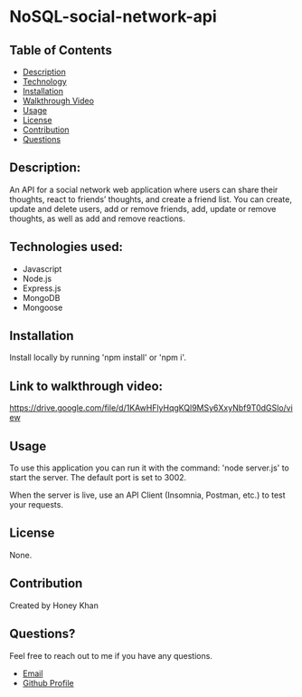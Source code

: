 # NoSQL-social-network-api

## Table of Contents

- [Description](#description)
- [Technology](#technology)
- [Installation](#installation)
- [Walkthrough Video](#walkthroughvideo)
- [Usage](#usage)
- [License](#license)
- [Contribution](#contribution)
- [Questions](#questions)

## Description:
An API for a social network web application where users can share their thoughts, react to friends’ thoughts, and create a friend list. 
You can create, update and delete users, add or remove friends, add, update or remove thoughts, as well as add and remove reactions.

## Technologies used:

- Javascript
- Node.js
- Express.js
- MongoDB
- Mongoose

## Installation

Install locally by running 'npm install' or 'npm i'.

## Link to walkthrough video: 
https://drive.google.com/file/d/1KAwHFlyHqgKQl9MSy6XxyNbf9T0dGSlo/view

## Usage

To use this application you can run it with the command: 'node server.js' to start the server. The default port is set to 3002.

When the server is live, use an API Client (Insomnia, Postman, etc.) to test your requests.

## License 

None. 

## Contribution

Created by Honey Khan

## Questions?

Feel free to reach out to me if you have any questions. 

- [Email](mailto:honey93k@gmail.com)
- [Github Profile](https://github.com/Honey25k)  